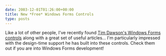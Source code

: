 ```yaml
---
date: 2003-12-01T01:26:00+00:00
title: New *Free* Windows Forms Controls
type: posts
---
```

Like a lot of other people, I've recently found [Tim Dawson's Windows Forms controls](https://www.divil.co.uk/net/) along with a great set of useful articles... I'm particularly impressed with the design-time support he has built into these controls. Check them out if you are into Windows Forms development!
